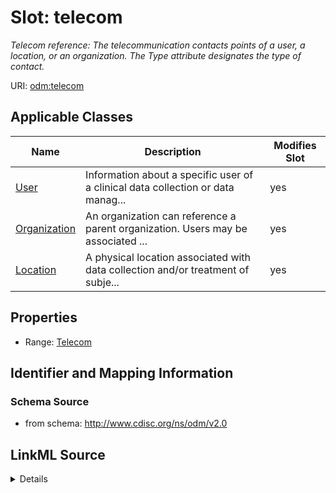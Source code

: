 # Slot: telecom


_Telecom reference: The telecommunication contacts points of a user, a location, or an organization. The Type attribute designates the type of contact._



URI: [odm:telecom](http://www.cdisc.org/ns/odm/v2.0/telecom)



<!-- no inheritance hierarchy -->




## Applicable Classes

| Name | Description | Modifies Slot |
| --- | --- | --- |
[User](User.md) | Information about a specific user of a clinical data collection or data manag... |  yes  |
[Organization](Organization.md) | An organization can reference a parent organization. Users may be associated ... |  yes  |
[Location](Location.md) | A physical location associated with data collection and/or treatment of subje... |  yes  |







## Properties

* Range: [Telecom](Telecom.md)





## Identifier and Mapping Information







### Schema Source


* from schema: http://www.cdisc.org/ns/odm/v2.0




## LinkML Source

<details>
```yaml
name: telecom
description: 'Telecom reference: The telecommunication contacts points of a user,
  a location, or an organization. The Type attribute designates the type of contact.'
from_schema: http://www.cdisc.org/ns/odm/v2.0
rank: 1000
identifier: false
alias: telecom
domain_of:
- User
- Organization
- Location
range: Telecom

```
</details>